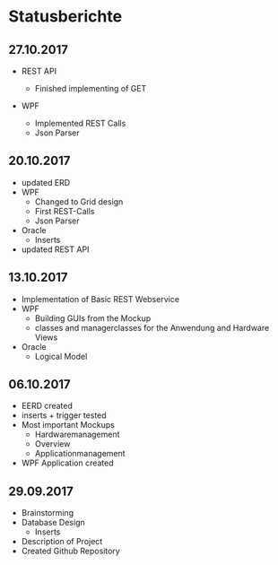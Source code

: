 # Statusberichte
## 27.10.2017
* REST API
	* Finished implementing of GET

* WPF
	* Implemented REST Calls
	* Json Parser

## 20.10.2017
* updated ERD
* WPF
    * Changed to Grid design
    * First REST-Calls
    * Json Parser
* Oracle
    * Inserts
* updated REST API
## 13.10.2017
* Implementation of Basic REST Webservice
* WPF
    * Building GUIs from the Mockup
    * classes and managerclasses for the Anwendung and Hardware Views
* Oracle
	* Logical Model

## 06.10.2017
* EERD created
* inserts + trigger tested
* Most important Mockups
    * Hardwaremanagement
    * Overview
    * Applicationmanagement
* WPF Application created

## 29.09.2017
* Brainstorming
* Database Design
    * Inserts
* Description of Project
* Created Github Repository
